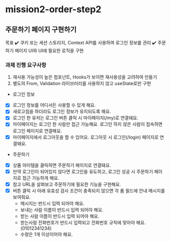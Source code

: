 # mission2-order-step2

## 주문하기 페이지 구현하기

목표
✔️ 쿠키 또는 세션 스토리지, Context API를 사용하여 로그인 정보를 관리
✔️ 주문하기 페이지 UI와 UI에 필요한 로직을 구현

### 과제 진행 요구사항

1. 재사용 가능성이 높은 컴포넌트, Hooks가 보이면 재사용성을 고려하여 만들기
2. 별도의 From, Validation 라이브러리를 사용하지 않고 useState로만 구현

- 로그인 정보
- [x] 로그인 정보를 어디서든 사용할 수 있게 해요.
- [x] 새로고침을 하더라도 로그인 정보가 유지되도록 해요.
- [x] 로그인 한 유저는 로그인 버튼 클릭 시 마이페이지(/my)로 연결돼요.
- [x] 마이페이지는 로그인 한 사람만 접근 가능해요. 로그인 하지 않은 사람이 접속하면 로그인 페이지로 연결해요.
- [x] 마이페이지에서 로그아웃을 할 수 있어요. 로그아웃 시 로그인(/login) 페이지로 연결돼요.
- 주문하기
- [x] 상품 아이템을 클릭하면 주문하기 페이지로 연결돼요.
- [x] 만약 로그인이 되어있지 않다면 로그인을 유도하고, 로그인 성공 시 주문하기 페이지로 접근 가능하게 해요.
- [x] 참고 URL을 살펴보고 주문하기에 필요한 기능을 구현해요.
- [x] 버튼 클릭 시 아래 유효성 검사 조건이 충족되지 않으면 각 폼 필드에 안내 메시지를 보여줘요.
  - 메시지는 반드시 입력 되어야 해요.
  - 보내는 사람 이름이 반드시 입력 되어야 해요.
  - 받는 사람 이름이 반드시 입력 되어야 해요.
  - 받는사람 전화번호가 반드시 입력되고 전화번호 규칙에 맞아야 해요. (01012341234)
  - 수량은 1개 이상이어야 해요.
